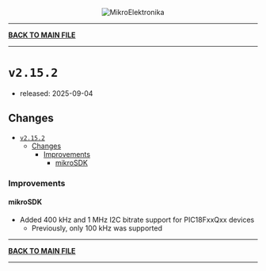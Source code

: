 <p align="center">
  <img src="http://www.mikroe.com/img/designs/beta/logo_small.png?raw=true" alt="MikroElektronika"/>
</p>

---

**[BACK TO MAIN FILE](../../changelog.md)**

---

# `v2.15.2`

+ released: 2025-09-04

## Changes

- [`v2.15.2`](#v2152)
  - [Changes](#changes)
    - [Improvements](#improvements)
      - [mikroSDK](#mikrosdk)

### Improvements

#### mikroSDK

- Added 400 kHz and 1 MHz I2C bitrate support for PIC18FxxQxx devices
  - Previously, only 100 kHz was supported

---

**[BACK TO MAIN FILE](../../changelog.md)**

---